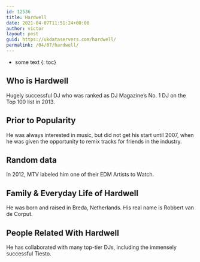 ```yaml
---
id: 12536
title: Hardwell
date: 2021-04-07T11:51:24+00:00
author: victor
layout: post
guid: https://ukdataservers.com/hardwell/
permalink: /04/07/hardwell/
---
```


* some text
{: toc}


## Who is Hardwell



Hugely successful DJ who was ranked as DJ Magazine&#8217;s No. 1 DJ on the Top 100 list in 2013.

                
                
                
## Prior to Popularity



He was always interested in music, but did not get his start until 2007, when he was given the opportunity to remix tracks for friends in the industry.

                
                
                
## Random data



In 2012, MTV labeled him one of their EDM Artists to Watch.

                
                
                
## Family & Everyday Life of Hardwell



He was born and raised in Breda, Netherlands. His real name is Robbert van de Corput. 

                
                
                
## People Related With Hardwell



He has collaborated with many top-tier DJs, including the immensely successful Tiesto.

                
              
            
          
          
          